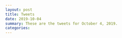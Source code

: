 ```yaml
---
layout: post
title: Tweets
date: 2019-10-04
summary: These are the tweets for October 4, 2019.
categories:
---
```


